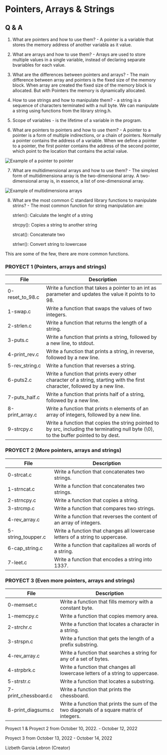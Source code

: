 # Pointers, Arrays & Strings

## Q & A
1. What are pointers and how to use them? - A pointer is a variable that stores the memory address of another variabla as it value.

2. What are arrays and how to use them? - Arrays are used to store multiple values in a single variable, instead of declaring separate bvariables for each value.

3. What are the differences between pointers and arrays? - The main difference between array and pointers is the fixed size of the memory block. When array are created the fixed size of the memory block is allocated. But with Pointers the memory is dynamically allocated.

4. How to use strings and how to manipulate them? - a string is a sequence of characters terminated with a null byte. We can manipulate a string using functions from the library string.h.

5. Scope of variables - is the lifetime of a variable in the program.

6. What are pointers to pointers and how to use them? - A pointer to a pointer is a form of multiple indirections, or a chain of pointers. Normally a pointer contains the address of a variable. When we define a pointer to a pointer, the first pointer contains the address of the second pointer, which point to the location that contains the actial value.

![Example of a pointer to pointer](https://www.tutorialspoint.com/cprogramming/images/pointer_to_pointer.jpg)


7. What are multidimensional arrays and how to use them? - The simplest form of multidimensiona array is the two-dimensional array. A two-dimensional array is, in essence, a list of one-dimensional array. 

![Example of multidimensiona arrays](https://user-images.githubusercontent.com/96942307/196568499-3ca82bf7-d56a-4890-b4d6-1876c3267f33.jpg)

8. What are the most common C standard library functions to manipulate strins? - The most common function for string manipulation are: 

     strlen(): Calculate the lenght of a string
  
     strcpy(): Copies a string to another string
  
     strcat(): Concatenate two 
  
     strlwr(): Convert string to lowercase
  
  This are some of the few, there are more common functions.

### PROYECT 1 (Pointers, arrays and strings)

| File            | Description                                                                                                                            |
|-----------------|----------------------------------------------------------------------------------------------------------------------------------------|
| 0-reset_to_98.c | Write a function that takes a pointer to an int as parameter and updates the value it points to to 98.                                 |
| 1-swap.c        | Write a function that swaps the values of two integers.                                                                                |
| 2-strlen.c      | Write a function that returns the length of a string.                                                                                  |
| 3-puts.c        | Write a function that prints a string, followed by a new line, to stdout.                                                              |
| 4-print_rev.c   | Write a function that prints a string, in reverse, followed by a new line.                                                             |
| 5-rev_string.c  | Write a function that reverses a string.                                                                                               |
| 6-puts2.c       | Write a function that prints every other character of a string, starting with the first character, followed by a new line.             |
| 7-puts_half.c   | Write a function that prints half of a string, followed by a new line.                                                                 |
| 8-print_array.c | Write a function that prints n elements of an array of integers, followed by a new line.                                               |
| 9-strcpy.c      | Write a function that copies the string pointed to by src, including the terminating null byte (\0), to the buffer pointed to by dest. |

### PROYECT 2 (More pointers, arrays and strings)

| File               | Description                                                                   |
|--------------------|-------------------------------------------------------------------------------|
| 0-strcat.c         | Write a function that concatenates two strings.                               |
| 1-strncat.c        | Write a function that concatenates two strings.                               |
| 2-strncpy.c        | Write a function that copies a string.                                        |
| 3-strcmp.c         | Write a function that compares two strings.                                   |
| 4-rev_array.c      | Write a function that reverses the content of an array of integers.           |
| 5-string_toupper.c | Write a function that changes all lowercase letters of a string to uppercase. |
| 6-cap_string.c     | Write a function that capitalizes all words of a string.                      |
| 7-leet.c           | Write a function that encodes a string into 1337.                             |

### PROYECT 3 (Even more pointers, arrays and strings)

| File                 | Description                                                                               |
|----------------------|-------------------------------------------------------------------------------------------|
| 0-memset.c           | Write a function that fills memory with a constant byte.                                  |
| 1-memcpy.c           | Write a function that copies memory area.                                                 |
| 2-strchr.c           | Write a function that locates a character in a string.                                    |
| 3-strspn.c           | Write a function that gets the length of a prefix substring.                              |
| 4-rev_array.c        | Write a function that searches a string for any of a set of bytes.                        |
| 4-strpbrk.c          | Write a function that changes all lowercase letters of a string to uppercase.             |
| 5-strstr.c           | Write a function that locates a substring.                                                |
| 7-print_chessboard.c | Write a function that prints the chessboard.                                              |
| 8-print_diagsums.c   | Write a function that prints the sum of the two diagonals of a square matrix of integers. |

Proyect 1 & Proyect 2 from October 10, 2022. - October 12, 2022

Proyect 3 from October 13, 2022 - October 14, 2022

Lizbeth Garcia Lebron (Creator)
